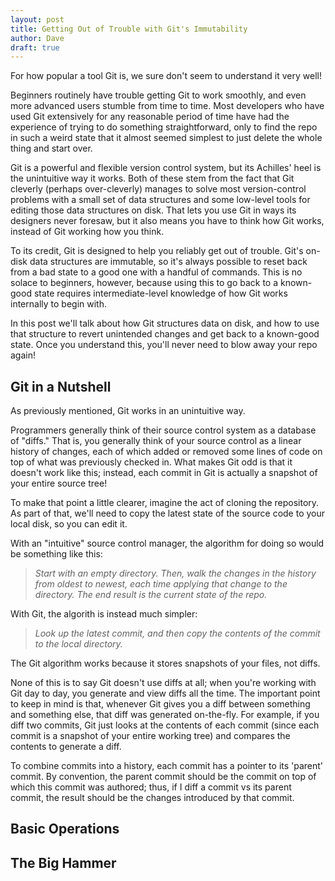 ```yaml
---
layout: post
title: Getting Out of Trouble with Git's Immutability
author: Dave
draft: true
---
```


For how popular a tool Git is, we sure don't seem to understand it very well!

Beginners routinely have trouble getting Git to work smoothly, and even more advanced users stumble from time to time.
Most developers who have used Git extensively for any reasonable period of time have had the experience of trying to do something straightforward, only to find the repo in such a weird state that it almost seemed simplest to just delete the whole thing and start over.

Git is a powerful and flexible version control system, but its Achilles' heel is the unintuitive way it works.
Both of these stem from the fact that Git cleverly (perhaps over-cleverly) manages to solve most version-control problems with a small set of data structures and some low-level tools for editing those data structures on disk.
That lets you use Git in ways its designers never foresaw, but it also means you have to think how Git works, instead of Git working how you think.

To its credit, Git is designed to help you reliably get out of trouble.
Git's on-disk data structures are immutable, so it's always possible to reset back from a bad state to a good one with a handful of commands.
This is no solace to beginners, however, because using this to go back to a known-good state requires intermediate-level knowledge of how Git works internally to begin with.

In this post we'll talk about how Git structures data on disk, and how to use that structure to revert unintended changes and get back to a known-good state.
Once you understand this, you'll never need to blow away your repo again!

## Git in a Nutshell

As previously mentioned, Git works in an unintuitive way.

Programmers generally think of their source control system as a database of "diffs."
That is, you generally think of your source control as a linear history of changes, each of which added or removed some lines of code on top of what was previously checked in.
What makes Git odd is that it doesn't work like this; instead, each commit in Git is actually a snapshot of your entire source tree!

To make that point a little clearer, imagine the act of cloning the repository.
As part of that, we'll need to copy the latest state of the source code to your local disk, so you can edit it.

With an "intuitive" source control manager, the algorithm for doing so would be something like this:

> *Start with an empty directory.
> Then, walk the changes in the history from oldest to newest, each time applying that change to the directory.
> The end result is the current state of the repo.*

With Git, the algorith is instead much simpler:

> *Look up the latest commit, and then copy the contents of the commit to the local directory.*

The Git algorithm works because it stores snapshots of your files, not diffs.

None of this is to say Git doesn't use diffs at all; when you're working with Git day to day, you generate and view diffs all the time.
The important point to keep in mind is that, whenever Git gives you a diff between something and something else, that diff was generated on-the-fly.
For example, if you diff two commits, Git just looks at the contents of each commit (since each commit is a snapshot of your entire working tree) and compares the contents to generate a diff.

To combine commits into a history, each commit has a pointer to its 'parent' commit.
By convention, the parent commit should be the commit on top of which this commit was authored; thus, if I diff a commit vs its parent commit, the result should be the changes introduced by that commit.

## Basic Operations

## The Big Hammer

